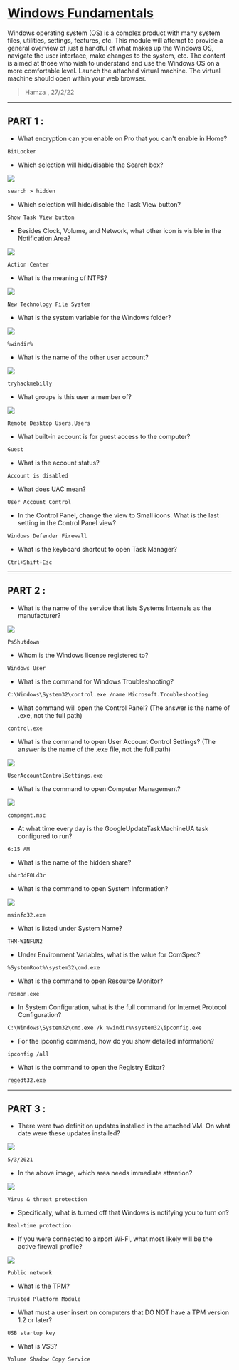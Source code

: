 # [Windows Fundamentals](https://tryhackme.com/room/windowsfundamentals1xbx)

Windows operating system (OS) is a complex product with many system files, utilities, settings, features, etc. 
This module will attempt to provide a general overview of just a handful of what makes up the Windows OS, navigate the user interface, make changes to the system, etc. The content is aimed at those who wish to understand and use the Windows OS on a more comfortable level.
Launch the attached virtual machine. The virtual machine should open within your web browser. 

> Hamza , 27/2/22

-----------


## PART 1 :

- What encryption can you enable on Pro that you can't enable in Home?

`BitLocker`

- Which selection will hide/disable the Search box?

![](https://assets.tryhackme.com/additional/win-fun1/win-taskbar1.png)

`search > hidden`

- Which selection will hide/disable the Task View button?

`Show Task View button`

- Besides Clock, Volume, and Network, what other icon is visible in the Notification Area?

![](https://assets.tryhackme.com/additional/win-fun1/win-desktop2.png)


`Action Center`

- What is the meaning of NTFS? 

![](https://assets.tryhackme.com/additional/win-fun1/win-file-system.gif)

`New Technology File System`

- What is the system variable for the Windows folder?

![](https://assets.tryhackme.com/additional/win-fun1/windows-system32.png)


`%windir%`


- What is the name of the other user account?

![](https://assets.tryhackme.com/additional/win-fun1/win-other-user1.png)

`tryhackmebilly`

- What groups is this user a member of?

![](https://assets.tryhackme.com/additional/win-fun1/win-lusrmgr.gif)

`Remote Desktop Users,Users`


- What built-in account is for guest access to the computer?

`Guest`



- What is the account status?

`Account is disabled`


- What does UAC mean?

`User Account Control`

- In the Control Panel, change the view to Small icons. What is the last setting in the Control Panel view?

`Windows Defender Firewall`

- What is the keyboard shortcut to open Task Manager?

`Ctrl+Shift+Esc`

---------------------------

##  PART 2 :

- What is the name of the service that lists Systems Internals as the manufacturer?

![](https://assets.tryhackme.com/additional/win-fun2/msconfig3.png)

`PsShutdown`

- Whom is the Windows license registered to?

`Windows User`

- What is the command for Windows Troubleshooting?

`C:\Windows\System32\control.exe /name Microsoft.Troubleshooting`

- What command will open the Control Panel? (The answer is  the name of .exe, not the full path)

`control.exe`

- What is the command to open User Account Control Settings? (The answer is the name of the .exe file, not the full path)

![](https://assets.tryhackme.com/additional/win-fun2/uac.png)

`UserAccountControlSettings.exe`

- What is the command to open Computer Management?

![](https://assets.tryhackme.com/additional/win-fun2/event-viewer.png)

`compmgmt.msc`

- At what time every day is the GoogleUpdateTaskMachineUA task configured to run?

`6:15 AM`

- What is the name of the hidden share?

`sh4r3dF0Ld3r`

- What is the command to open System Information?

![](https://assets.tryhackme.com/additional/win-fun2/env-variables.png)

`msinfo32.exe`

- What is listed under System Name?

`THM-WINFUN2`


- Under Environment Variables, what is the value for ComSpec?

`%SystemRoot%\system32\cmd.exe`


- What is the command to open Resource Monitor?

`resmon.exe`

- In System Configuration, what is the full command for Internet Protocol Configuration?

`C:\Windows\System32\cmd.exe /k %windir%\system32\ipconfig.exe`

- For the ipconfig command, how do you show detailed information?

`ipconfig /all`

- What is the command to open the Registry Editor?

`regedt32.exe`

---------------

## PART 3 :

- There were two definition updates installed in the attached VM. On what date were these updates installed?

![](https://assets.tryhackme.com/additional/win-fun3/windows-update3.png)

`5/3/2021`


- In the above image, which area needs immediate attention?

![](https://assets.tryhackme.com/additional/win-fun3/windows-security1b.png)

`Virus & threat protection`

- Specifically, what is turned off that Windows is notifying you to turn on?

`Real-time protection`

- If you were connected to airport Wi-Fi, what most likely will be the active firewall profile? 

![](https://assets.tryhackme.com/additional/win-fun3/windows-firewall4.png)

`Public network`

- What is the TPM?

`Trusted Platform Module`

- What must a user insert on computers that DO NOT have a TPM version 1.2 or later?

`USB startup key`

- What is VSS? 

`Volume Shadow Copy Service`






